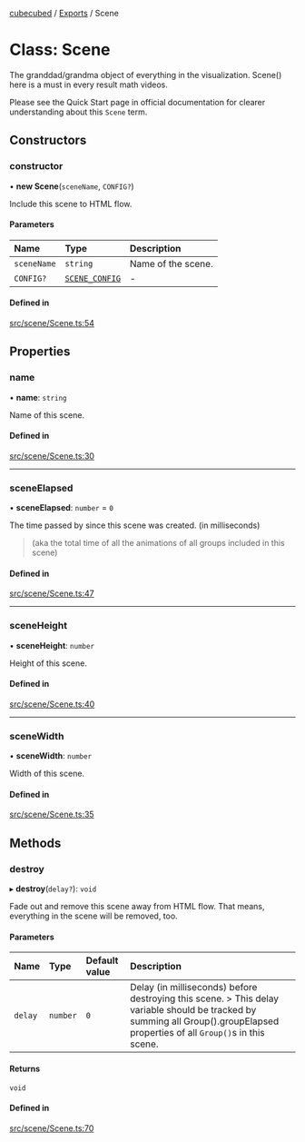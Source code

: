 [cubecubed](/reference/README.md) / [Exports](/reference/modules.md) / Scene

# Class: Scene

The granddad/grandma object of everything in the visualization.
Scene() here is a must in every result math videos.

Please see the Quick Start page in official documentation for clearer understanding about this `Scene` term.

## Constructors

### constructor

• **new Scene**(`sceneName`, `CONFIG?`)

Include this scene to HTML flow.

#### Parameters

| Name | Type | Description |
| :------ | :------ | :------ |
| `sceneName` | `string` | Name of the scene. |
| `CONFIG?` | [`SCENE_CONFIG`](/reference/interfaces/SCENE_CONFIG.md) | - |

#### Defined in

[src/scene/Scene.ts:54](https://github.com/imaphatduc/cubecubed/blob/e48fd86/src/scene/Scene.ts#L54)

## Properties

### name

• **name**: `string`

Name of this scene.

#### Defined in

[src/scene/Scene.ts:30](https://github.com/imaphatduc/cubecubed/blob/e48fd86/src/scene/Scene.ts#L30)

___

### sceneElapsed

• **sceneElapsed**: `number` = `0`

The time passed by since this scene was created. (in milliseconds)

> (aka the total time of all the animations of all groups included in this scene)

#### Defined in

[src/scene/Scene.ts:47](https://github.com/imaphatduc/cubecubed/blob/e48fd86/src/scene/Scene.ts#L47)

___

### sceneHeight

• **sceneHeight**: `number`

Height of this scene.

#### Defined in

[src/scene/Scene.ts:40](https://github.com/imaphatduc/cubecubed/blob/e48fd86/src/scene/Scene.ts#L40)

___

### sceneWidth

• **sceneWidth**: `number`

Width of this scene.

#### Defined in

[src/scene/Scene.ts:35](https://github.com/imaphatduc/cubecubed/blob/e48fd86/src/scene/Scene.ts#L35)

## Methods

### destroy

▸ **destroy**(`delay?`): `void`

Fade out and remove this scene away from HTML flow.
That means, everything in the scene will be removed, too.

#### Parameters

| Name | Type | Default value | Description |
| :------ | :------ | :------ | :------ |
| `delay` | `number` | `0` | Delay (in milliseconds) before destroying this scene. > This delay variable should be tracked by summing all Group().groupElapsed properties of all `Group()`s in this scene. |

#### Returns

`void`

#### Defined in

[src/scene/Scene.ts:70](https://github.com/imaphatduc/cubecubed/blob/e48fd86/src/scene/Scene.ts#L70)
